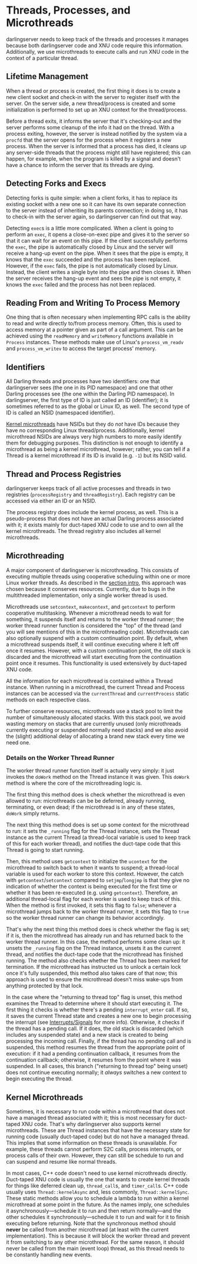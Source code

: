 # Threads, Processes, and Microthreads

darlingserver needs to keep track of the threads and processes it manages because both darlingserver code and XNU code require this information.
Additionally, we use microthreads to execute calls and run XNU code in the context of a particular thread.

## Lifetime Management

When a thread or process is created, the first thing it does is to create a new client socket and check-in with the server to register
itself with the server. On the server side, a new thread/process is created and some initialization is performed to set up an XNU context
for the thread/process.

Before a thread exits, it informs the server that it's checking-out and the server performs some cleanup of the info it had on the thread.
With a process exiting, however, the server is instead notified by the system via a `procfd` that the server opens for the process when it
registers a new process. When the server is informed that a process has died, it cleans up any server-side threads that the process might
still have registered; this can happen, for example, when the program is killed by a signal and doesn't have a chance to inform the server
that its threads are dying.

## Detecting Forks and Execs

Detecting forks is quite simple: when a client forks, it has to replace its
existing socket with a new one so it can have its own separate connection
to the server instead of inheriting its parents connection; in doing so, it
has to check-in with the server again, so darlingserver can find out that way.

Detecting `exec`s is a little more complicated. When a client is going to
perform an `exec`, it opens a close-on-exec pipe and gives it to the
server so that it can wait for an event on this pipe. If the client successfully
performs the `exec`, the pipe is automatically closed by Linux and the server
will receive a hang-up event on the pipe. When it sees that the pipe is empty,
it knows that the `exec` succeeded and the process has been replaced. However,
if the `exec` fails, the pipe is not automatically closed by Linux. Instead,
the client writes a single byte into the pipe and then closes it. When the
server receives the hang-up event and sees the pipe is not empty, it knows the
`exec` failed and the process has not been replaced.

## Reading From and Writing To Process Memory

One thing that is often necessary when implementing RPC calls is the ability to read and write directly to/from process memory.
Often, this is used to access memory at a pointer given as part of a call argument. This can be achieved using the `readMemory` and `writeMemory`
functions available in `Process` instances. These methods make use of Linux's `process_vm_readv` and `process_vm_writev` to access the target
process' memory.

## Identifiers

All Darling threads and processes have two identifiers: one that darlingserver sees (the one in its PID namespace) and one that other Darling processes
see (the one within the Darling PID namespace). In darlingserver, the first type of ID is just called an ID (identifier); it is sometimes referred
to as the global or Linux ID, as well. The second type of ID is called an NSID (namespaced identifier).

[Kernel microthreads](#kernel-microthreads) have NSIDs but they do *not* have IDs because they have no corresponding Linux thread/process.
Additionally, kernel microthread NSIDs are always very high numbers to more easily identify them for debugging purposes. This distinction is not
enough to identify a microthread as being a kernel microthread, however; rather, you can tell if a Thread is a kernel microthread if its ID is invalid
(e.g. `-1`) but its NSID valid.

## Thread and Process Registries

darlingserver keeps track of all active processes and threads in two registries (`processRegistry` and `threadRegistry`). Each registry
can be accessed via either an ID or an NSID.

The process registry does include the kernel process, as well. This is a pseudo-process that does not have an actual Darling process associated with it;
it exists mainly for duct-taped XNU code to use and to own all the kernel microthreads. The thread registry also includes all kernel microthreads.

## Microthreading

A major component of darlingserver is microthreading. This consists of executing multiple threads using cooperative scheduling within one or more
Linux worker threads. As described in the [section intro](./README.md), this approach was chosen because it conserves resources. Currently, due to bugs
in the multithreaded implementation, only a single worker thread is used.

Microthreads use `setcontext`, `makecontext`, and `getcontext` to perform cooperative multitasking. Whenever a microthread needs to wait for something,
it suspends itself and returns to the worker thread runner; the worker thread runner function is considered the "top" of the thread (and you will see
mentions of this in the microthreading code). Microthreads can also optionally suspend with a custom continuation point. By default, when a microthread
suspends itself, it will continue executing where it left off once it resumes. However, with a custom continuation point, the old stack is discarded
and the microthread will start executing from the continuation point once it resumes. This functionality is used extensively by duct-taped XNU code.

All the information for each microthread is contained within a Thread instance. When running in a microthread, the current Thread and Process instances
can be accessed via the `currentThread` and `currentProcess` static methods on each respective class.

To further conserve resources, microthreads use a stack pool to limit the number of simultaneously allocated stacks. With this stack pool,
we avoid wasting memory on stacks that are currently unused (only microthreads currently executing or suspended normally need stacks) and we
also avoid the (slight) additional delay of allocating a brand new stack every time we need one.

### Details on the Worker Thread Runner

The worker thread runner function itself is actually very simply: it just invokes the `doWork` method on the Thread instance it was given.
This `doWork` method is where the core of the microthreading logic is.

The first thing this method does is check whether the microthread is even allowed to run: microthreads can be be deferred, already running,
terminating, or even dead; if the microthread is in any of these states, `doWork` simply returns.

The next thing this method does is set up some context for the microthread to run: it sets the `_running` flag for the Thread instance,
sets the Thread instance as the current Thread (a thread-local variable is used to keep track of this for each worker thread), and notifies
the duct-tape code that this Thread is going to start running.

Then, this method uses `getcontext` to initialize the `ucontext` for the microthread to switch back to when it wants to suspend; a thread-local variable
is used for each worker to store this context. However, the catch with `getcontext`/`setcontext` compared to `setjmp`/`longjmp` is that they give no
indication of whether the context is being executed for the first time or whether it has been re-executed (e.g. using `getcontext`). Therefore, an
additional thread-local flag for each worker is used to keep track of this. When the method is first invoked, it sets this flag to `false`; whenever
a microthread jumps back to the worker thread runner, it sets this flag to `true` so the worker thread runner can change its behavior accordingly.

That's why the next thing this method does is check whether the flag is set; if it is, then the microthread has already run and has returned back to the
worker thread runner. In this case, the method performs some clean up: it unsets the `_running` flag on the Thread instance, unsets it as the current
thread, and notifies the duct-tape code that the microthread has finished running. The method also checks whether the Thread has been
marked for termination. If the microthread has instructed us to unlock a certain lock once it's fully suspended, this method also takes care of that now;
this approach is used to ensure the microthread doesn't miss wake-ups from anything protected by that lock.

In the case where the "returning to thread top" flag is unset, this method examines the Thread to determine where it should start executing it.
The first thing it checks is whether there's a pending `interrupt_enter` call. If so, it saves the current Thread state and creates a new one
to begin processing the interrupt (see [Interrupts/Signals](./interrupts.md) for more info). Otherwise, it checks if the thread has a pending call.
If it does, the old stack is discarded (which includes any suspended state) and a new stack is created to being processing the incoming call.
Finally, if the thread has no pending call and is suspended, this method resumes the thread from the appropriate point of execution: if it had a pending
continuation callback, it resumes from the continuation callback; otherwise, it resumes from the point where it was suspended. In all cases, this
branch ("returning to thread top" being unset) does not continue executing normally; it *always* switches a new context to begin executing the thread.

## Kernel Microthreads

Sometimes, it is necessary to run code within a microthread that does not have a managed thread associated with it; this is most necessary for
duct-taped XNU code. That's why darlingserver also supports kernel microthreads. These are Thread instances that have the necessary state for
running code (usually duct-taped code) but do not have a managed thread. This implies that some information on these threads is unavailable.
For example, these threads cannot perform S2C calls, process interrupts, or process calls of their own. However, they can still be schedule to run and
can suspend and resume like normal threads.

In most cases, C++ code doesn't need to use kernel microthreads directly. Duct-taped XNU code is usually the one that wants to create kernel threads
for things like deferred clean up, `thread_call`s, and `timer_call`s. C++ code usually uses `Thread::kernelAsync` and, less commonly,
`Thread::kernelSync`. These static methods allow you to schedule a lambda to run within a kernel microthread at some point in the future. As the names
imply, one schedules it asynchronously&mdash;schedule it to run and then return normally&mdash;and the other schedules it synchronously&mdash;schedule
it to run and wait for it to finish executing before returning. Note that the synchronous method should **never** be called from another microthread (at
least with the current implementation). This is because it will block the worker thread and prevent it from switching to any other microthread. For the
same reason, it should never be called from the main (event loop) thread, as this thread needs to be constantly handling new events.
